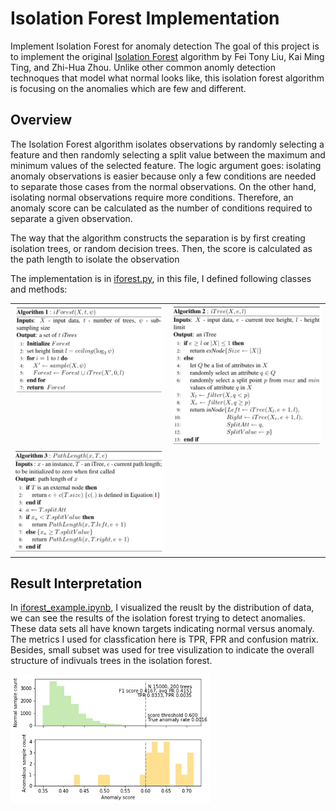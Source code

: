 # Isolation Forest Implementation

Implement Isolation Forest for anomaly detection
The goal of this project is to implement the original [Isolation Forest](paper_iforest.pdf) algorithm by Fei Tony Liu, Kai Ming Ting, and Zhi-Hua Zhou. Unlike other common anomly detection technoques that model what normal looks like, this isolation forest algorithm is focusing on the anomalies which are few and different. 

## Overview

The Isolation Forest algorithm isolates observations by randomly selecting a feature and then randomly selecting a split value between the maximum and minimum values of the selected feature. The logic argument goes: isolating anomaly observations is easier because only a few conditions are needed to separate those cases from the normal observations. On the other hand, isolating normal observations require more conditions. Therefore, an anomaly score can be calculated as the number of conditions required to separate a given observation.

The way that the algorithm constructs the separation is by first creating isolation trees, or random decision trees. Then, the score is calculated as the path length to isolate the observation

The implementation is in [iforest.py](iforest.py), in this file, I defined following classes and methods:  

<table border="0">
<tr>
<td width="50%" valign="top"><img src="image/iForest.png" width="350"></td><td width="50%" valign="top"><img src="image/iTree.png" width="350"></td>
</tr>
<tr>
<td valign="top">
<img src="image/PathLength.png" width="350">
</td>

</tr>
</table>


## Result Interpretation

In [iforest_example.ipynb](iforest_example.ipynb), I visualized the reuslt by the distribution of data, we can see the results of the isolation forest trying to detect anomalies. These data sets all have known targets indicating normal versus anomaly.
The metrics I used for classfication here is TPR, FPR and confusion matrix. Besides, small subset was used for tree visulization to indicate the overall structure of indivuals trees in the isolation forest.


<img src="image/tree_viz.png" width="320">
